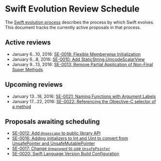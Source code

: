 # Swift Evolution Review Schedule

The [Swift evolution process][evolution-process] describes the process
by which Swift evolves. This document tracks the currently active
proposals in that process.

## Active reviews

* January 6...10, 2016: [SE-0018: Flexible Memberwise Initialization](proposals/0018-flexible-memberwise-initialization.md)
* January 6...8, 2016: [SE-0010: Add StaticString.UnicodeScalarView](proposals/0010-add-staticstring-unicodescalarview.md)
* January 9...13, 2016: [SE-0013: Remove Partial Application of Non-Final Super Methods](proposals/0013-remove-partial-application-super.md)

## Upcoming reviews

* January 13...18, 2016: [SE-0021: Naming Functions with Argument Labels](proposals/0021-generalized-naming.md)
* January 17...22, 2016: [SE-0022: Referencing the Objective-C selector of a method
](proposals/0022-objc-selectors.md)

## Proposals awaiting scheduling

* [SE-0012: Add `@noescape` to public library API](proposals/0012-add-noescape-to-public-library-api.md)
* [SE-0016: Adding initializers to Int and Uint to convert from UnsafePointer and UnsafeMutablePointer](proposals/0016-initializers-for-converting-unsafe-pointers-to-ints.md)
* [SE-0017: Change `Unmanaged` to use `UnsafePointer`](proposals/0017-convert-unmanaged-to-use-unsafepointer.md)
* [SE-0020: Swift Language Version Build Configuration](proposals/0020-if-swift-version.md)


[evolution-process]: process.md  "The Swift evolution process"

